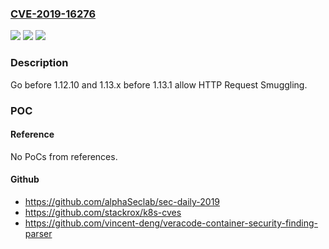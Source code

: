 ### [CVE-2019-16276](https://cve.mitre.org/cgi-bin/cvename.cgi?name=CVE-2019-16276)
![](https://img.shields.io/static/v1?label=Product&message=n%2Fa&color=blue)
![](https://img.shields.io/static/v1?label=Version&message=n%2Fa&color=blue)
![](https://img.shields.io/static/v1?label=Vulnerability&message=n%2Fa&color=brighgreen)

### Description

Go before 1.12.10 and 1.13.x before 1.13.1 allow HTTP Request Smuggling.

### POC

#### Reference
No PoCs from references.

#### Github
- https://github.com/alphaSeclab/sec-daily-2019
- https://github.com/stackrox/k8s-cves
- https://github.com/vincent-deng/veracode-container-security-finding-parser

